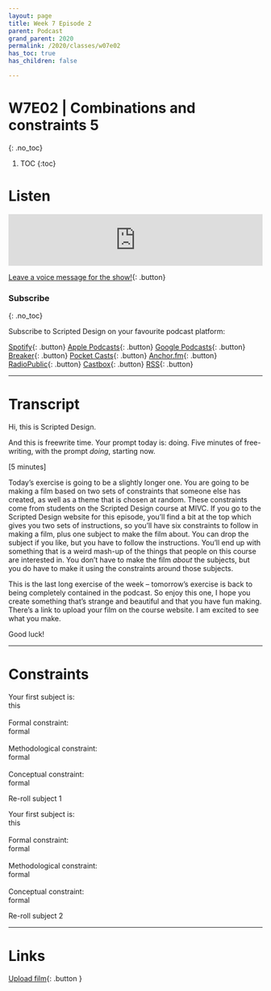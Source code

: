 ```yaml
---
layout: page
title: Week 7 Episode 2
parent: Podcast
grand_parent: 2020
permalink: /2020/classes/w07e02
has_toc: true
has_children: false

---
```


# W7E02 | Combinations and constraints 5
{: .no_toc}

1. TOC
{:toc}



# Listen

<iframe src="https://anchor.fm/scripteddesign/embed/episodes/S01-W07-E02-Scripted-Design--Week-7-Episode-2-el96pv" height="102px" width="100%" frameborder="0" scrolling="no"></iframe>
<br>

[Leave a voice message for the show!](https://anchor.fm/scripteddesign/message){: .button}

### Subscribe
{: .no_toc}

Subscribe to Scripted Design on your favourite podcast platform:

[Spotify](https://open.spotify.com/show/3sYD3KyPJXnIHUY2m2uFcy){: .button} [Apple Podcasts](https://podcasts.apple.com/nl/podcast/scripted-design/id1533696064?l=en){: .button} [Google Podcasts](https://www.google.com/podcasts?feed=aHR0cHM6Ly9hbmNob3IuZm0vcy8zN2QzMjZjNC9wb2RjYXN0L3Jzcw==){: .button} [Breaker](https://breaker.audio/scripted-design){: .button} [Pocket Casts](https://pca.st/h40ivs5f){: .button} [Anchor.fm](https://anchor.fm/scripteddesign){: .button} [RadioPublic](https://radiopublic.com/scripted-design-WaxpdP){: .button} [Castbox](https://castbox.fm/channel/Scripted-Design-id3371338){: .button} [RSS](https://anchor.fm/s/37d326c4/podcast/rss){: .button}

---




# Transcript

Hi, this is Scripted Design.

And this is freewrite time. Your prompt today is: doing. Five minutes of free-writing, with the prompt _doing_, starting now.

[5 minutes]

Today’s exercise is going to be a slightly longer one. You are going to be making a film based on two sets of constraints that someone else has created, as well as a theme that is chosen at random. These constraints come from students on the Scripted Design course at MIVC. If you go to the Scripted Design website for this episode, you’ll find a bit at the top which gives you two sets of instructions, so you’ll have six constraints to follow in making a film, plus one subject to make the film about. You can drop the subject if you like, but you have to follow the instructions. You’ll end up with something that is a weird mash-up of the things that people on this course are interested in. You don’t have to make the film _about_ the subjects, but you do have to make it using the constraints around those subjects.

This is the last long exercise of the week – tomorrow’s exercise is back to being completely contained in the podcast. So enjoy this one, I hope you create something that’s strange and beautiful and that you have fun making. There’s a link to upload your film on the course website. I am excited to see what you make.

Good luck!

---

# Constraints


<p class="centred">Your first subject is:<br>
<span id="s1" class="emphasis">this</span>
<br><br>
Formal constraint:<br>
<span id="f1" class="emphasis">formal</span><br><br>
Methodological constraint:<br>
<span id="m1" class="emphasis">formal</span><br><br>
Conceptual constraint:<br>
<span id="c1" class="emphasis">formal</span>
</p>

<a onclick="newConstraint1()" class="button">Re-roll subject 1</a>

<p class="centred">Your first subject is:<br>
<span id="s2" class="emphasis">this</span>
<br><br>
Formal constraint:<br>
<span id="f2" class="emphasis">formal</span><br><br>
Methodological constraint:<br>
<span id="m2" class="emphasis">formal</span><br><br>
Conceptual constraint:<br>
<span id="c2" class="emphasis">formal</span>
</p>

<a onclick="newConstraint2()" class="button">Re-roll subject 2</a>



<script type="text/javascript">
  var subject = ["Laser","Scotland ","Precarious","Buildings in decay ","a fight","Relaxation","Lighters","Concerts","Morning Habits","Nature"];

  var formal = ["Tunnelvision, flickering","each unique shot should be very contrasting in colours and patterns from the other: warm/cold, wet/dry","Non linear time-line chronology","quite static with some irregularities ","make it sad","Use nature","Fast","use your own concert footage.","Use only internet found footage","Things with organic shapes, shoot things with different textures, organic patters "];

  var methodological = [" Jump cut between different scenes","Should not clearly see what you're looking at.","Childish point of view","Use existing footage, after having selected don't add new things later on","edit it chaotically","Make it slow, use long shots","Short","give the film an unexpected order for yourself.","Make it like a TV commercial","Film outside, shoot things with green color, shoot like we feel small - close up, film slowly, have a lot of pauses"];

  var conceptual = ["Make it tense + make it sharp","Mystical","Make it unserious and workhaolic","Dusty ","make it end well, say sorry","Make it calm and peacefull","Different lights","sing along. dance along. ","Family drama","Make it green, make it dreamy"];

  var a = 0;
  var b = 0;

  function newConstraint1(){
    a = randomNumber(0, subject.length, b);
    var s1 = subject[a];
    var f1 = formal[a];
    var m1 = methodological[a];
    var c1 = conceptual[a];
    document.getElementById('s1').innerHTML = s1;
    document.getElementById('f1').innerHTML = f1;
    document.getElementById('m1').innerHTML = m1;
    document.getElementById('c1').innerHTML = c1;
  }

  function newConstraint2(){
   b = randomNumber(0, subject.length, a);
    var s2 = subject[b];
    var f2 = formal[b];
    var m2 = methodological[b];
    var c2 = conceptual[b];
    document.getElementById('s2').innerHTML = s2;
    document.getElementById('f2').innerHTML = f2;
    document.getElementById('m2').innerHTML = m2;
    document.getElementById('c2').innerHTML = c2;
  }

  function newConstraints() {
    newConstraint1();
    newConstraint2();
  }

  randomNumber  = (max, min, except) => {
    let num = Math.floor(Math.random() * (max - min +1)) + min;
    return (num === except) ? randomNumber(max, min, except) : num;
  }
  newConstraints();
</script>

---


# Links


[Upload film](https://forms.gle/R4uqqgrCSzs2BvGA9){: .button }
